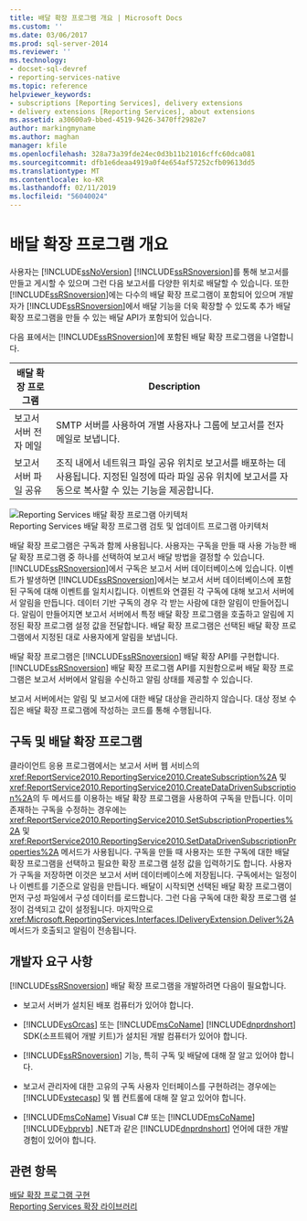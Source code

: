 ```yaml
---
title: 배달 확장 프로그램 개요 | Microsoft Docs
ms.custom: ''
ms.date: 03/06/2017
ms.prod: sql-server-2014
ms.reviewer: ''
ms.technology:
- docset-sql-devref
- reporting-services-native
ms.topic: reference
helpviewer_keywords:
- subscriptions [Reporting Services], delivery extensions
- delivery extensions [Reporting Services], about extensions
ms.assetid: a30600a9-bbed-4519-9426-3470ff2982e7
author: markingmyname
ms.author: maghan
manager: kfile
ms.openlocfilehash: 328a73a39fde24ec0d3b11b21016cffc60dca081
ms.sourcegitcommit: dfb1e6deaa4919a0f4e654af57252cfb09613dd5
ms.translationtype: MT
ms.contentlocale: ko-KR
ms.lasthandoff: 02/11/2019
ms.locfileid: "56040024"
---
```

# <a name="delivery-extensions-overview"></a>배달 확장 프로그램 개요
  사용자는 [!INCLUDE[ssNoVersion](../../../includes/ssnoversion-md.md)] [!INCLUDE[ssRSnoversion](../../../includes/ssrsnoversion-md.md)]를 통해 보고서를 만들고 게시할 수 있으며 그런 다음 보고서를 다양한 위치로 배달할 수 있습니다. 또한 [!INCLUDE[ssRSnoversion](../../../includes/ssrsnoversion-md.md)]에는 다수의 배달 확장 프로그램이 포함되어 있으며 개발자가 [!INCLUDE[ssRSnoversion](../../../includes/ssrsnoversion-md.md)]에서 배달 기능을 더욱 확장할 수 있도록 추가 배달 확장 프로그램을 만들 수 있는 배달 API가 포함되어 있습니다.  
  
 다음 표에서는 [!INCLUDE[ssRSnoversion](../../../includes/ssrsnoversion-md.md)]에 포함된 배달 확장 프로그램을 나열합니다.  
  
|배달 확장 프로그램|Description|  
|------------------------|-----------------|  
|보고서 서버 전자 메일|SMTP 서버를 사용하여 개별 사용자나 그룹에 보고서를 전자 메일로 보냅니다.|  
|보고서 서버 파일 공유|조직 내에서 네트워크 파일 공유 위치로 보고서를 배포하는 데 사용됩니다. 지정된 일정에 따라 파일 공유 위치에 보고서를 자동으로 복사할 수 있는 기능을 제공합니다.|  
  
 ![Reporting Services 배달 확장 프로그램 아키텍처](../../media/bk-reportservicedelivery.gif "Reporting Services 배달 확장 프로그램 아키텍처")  
Reporting Services 배달 확장 프로그램 검토 및 업데이트 프로그램 아키텍처  
  
 배달 확장 프로그램은 구독과 함께 사용됩니다. 사용자는 구독을 만들 때 사용 가능한 배달 확장 프로그램 중 하나를 선택하여 보고서 배달 방법을 결정할 수 있습니다. [!INCLUDE[ssRSnoversion](../../../includes/ssrsnoversion-md.md)]에서 구독은 보고서 서버 데이터베이스에 있습니다. 이벤트가 발생하면 [!INCLUDE[ssRSnoversion](../../../includes/ssrsnoversion-md.md)]에서는 보고서 서버 데이터베이스에 포함된 구독에 대해 이벤트를 일치시킵니다. 이벤트와 연결된 각 구독에 대해 보고서 서버에서 알림을 만듭니다. 데이터 기반 구독의 경우 각 받는 사람에 대한 알림이 만들어집니다. 알림이 만들어지면 보고서 서버에서 특정 배달 확장 프로그램을 호출하고 알림에 지정된 확장 프로그램 설정 값을 전달합니다. 배달 확장 프로그램은 선택된 배달 확장 프로그램에서 지정된 대로 사용자에게 알림을 보냅니다.  
  
 배달 확장 프로그램은 [!INCLUDE[ssRSnoversion](../../../includes/ssrsnoversion-md.md)] 배달 확장 API를 구현합니다. [!INCLUDE[ssRSnoversion](../../../includes/ssrsnoversion-md.md)] 배달 확장 프로그램 API를 지원함으로써 배달 확장 프로그램은 보고서 서버에서 알림을 수신하고 알림 상태를 제공할 수 있습니다.  
  
 보고서 서버에서는 알림 및 보고서에 대한 배달 대상을 관리하지 않습니다. 대상 정보 수집은 배달 확장 프로그램에 작성하는 코드를 통해 수행됩니다.  
  
## <a name="subscriptions-and-delivery-extensions"></a>구독 및 배달 확장 프로그램  
 클라이언트 응용 프로그램에서는 보고서 서버 웹 서비스의 <xref:ReportService2010.ReportingService2010.CreateSubscription%2A> 및 <xref:ReportService2010.ReportingService2010.CreateDataDrivenSubscription%2A>의 두 메서드를 이용하는 배달 확장 프로그램을 사용하여 구독을 만듭니다. 이미 존재하는 구독을 수정하는 경우에는 <xref:ReportService2010.ReportingService2010.SetSubscriptionProperties%2A> 및 <xref:ReportService2010.ReportingService2010.SetDataDrivenSubscriptionProperties%2A> 메서드가 사용됩니다. 구독을 만들 때 사용자는 또한 구독에 대한 배달 확장 프로그램을 선택하고 필요한 확장 프로그램 설정 값을 입력하기도 합니다. 사용자가 구독을 저장하면 이것은 보고서 서버 데이터베이스에 저장됩니다. 구독에서는 일정이나 이벤트를 기준으로 알림을 만듭니다. 배달이 시작되면 선택된 배달 확장 프로그램이 먼저 구성 파일에서 구성 데이터를 로드합니다. 그런 다음 구독에 대한 확장 프로그램 설정이 검색되고 값이 설정됩니다. 마지막으로 <xref:Microsoft.ReportingServices.Interfaces.IDeliveryExtension.Deliver%2A> 메서드가 호출되고 알림이 전송됩니다.  
  
## <a name="developer-requirements"></a>개발자 요구 사항  
 [!INCLUDE[ssRSnoversion](../../../includes/ssrsnoversion-md.md)] 배달 확장 프로그램을 개발하려면 다음이 필요합니다.  
  
-   보고서 서버가 설치된 배포 컴퓨터가 있어야 합니다.  
  
-   [!INCLUDE[vsOrcas](../../../includes/vsorcas-md.md)] 또는 [!INCLUDE[msCoName](../../../includes/msconame-md.md)] [!INCLUDE[dnprdnshort](../../../includes/dnprdnshort-md.md)] SDK(소프트웨어 개발 키트)가 설치된 개발 컴퓨터가 있어야 합니다.  
  
-   [!INCLUDE[ssRSnoversion](../../../includes/ssrsnoversion-md.md)] 기능, 특히 구독 및 배달에 대해 잘 알고 있어야 합니다.  
  
-   보고서 관리자에 대한 고유의 구독 사용자 인터페이스를 구현하려는 경우에는 [!INCLUDE[vstecasp](../../../includes/vstecasp-md.md)] 및 웹 컨트롤에 대해 잘 알고 있어야 합니다.  
  
-   [!INCLUDE[msCoName](../../../includes/msconame-md.md)] Visual C# 또는 [!INCLUDE[msCoName](../../../includes/msconame-md.md)] [!INCLUDE[vbprvb](../../../includes/vbprvb-md.md)] .NET과 같은 [!INCLUDE[dnprdnshort](../../../includes/dnprdnshort-md.md)] 언어에 대한 개발 경험이 있어야 합니다.  
  
## <a name="see-also"></a>관련 항목  
 [배달 확장 프로그램 구현](../delivery-extension/implementing-a-delivery-extension.md)   
 [Reporting Services 확장 라이브러리](../reporting-services-extension-library.md)  
  
  
